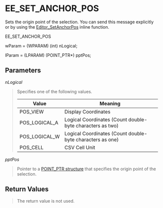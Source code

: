 # EE\_SET\_ANCHOR\_POS

Sets the origin point of the selection. You can send this message explicitly or by
using the [Editor\_SetAnchorPos](../macro/editor_setanchorpos)
inline function.

EE\_SET\_ANCHOR\_POS

wParam = (WPARAM) (int) nLogical;

lParam = (LPARAM) (POINT\_PTR\*) pptPos;

## Parameters

_nLogical_

> Specifies one of the following values.
>
> | Value | Meaning |
> | --- | --- |
> | POS\_VIEW | Display Coordinates |
> | POS\_LOGICAL\_A | Logical Coordinates (Count double-byte characters as two) |
> | POS\_LOGICAL\_W | Logical Coordinates (Count double-byte characters as one) |
> | POS\_CELL | CSV Cell Unit |

_pptPos_

> Pointer to a [POINT\_PTR structure](../structure/point_ptr) that specifies the origin point of the
> selection.

## Return Values

> The return value is not used.